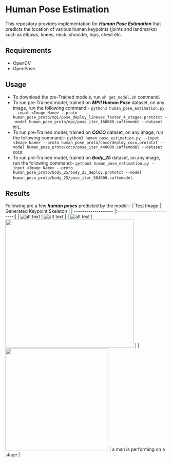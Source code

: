 # Human Pose Estimation

This repository provides implementation for ***Human Pose Estimation*** that predicts the location of various human keypoints (joints and landmarks) such as elbows, knees, neck, shoulder, hips, chest etc.

## Requirements
- OpenCV
- OpenPose

## Usage
- To download the pre-Trained models, run `sh get_model.sh` command.
- To run pre-Trained model, trained on ***MPII Human Pose*** dataset, on any image, run the following command:-
`python3 human_pose_estimation.py --input <Image Name> --proto human_pose_proto/mpi/pose_deploy_linevec_faster_4_stages.prototxt --model human_pose_proto/mpi/pose_iter_160000.caffemodel --dataset MPI`.
- To run pre-Trained model, trained on ***COCO*** dataset, on any image, run the following command:-
`python3 human_pose_estimation.py --input <Image Name> --proto human_pose_proto/coco/deploy_coco.prototxt --model human_pose_proto/coco/pose_iter_440000.caffemodel --dataset COCO`.
- To run pre-Trained model, trained on ***Body_25*** dataset, on any image, run the following command:-
`python3 human_pose_estimation.py --input <Image Name> --proto human_pose_proto/body_25/body_25_deploy.prototxt --model human_pose_proto/body_25/pose_iter_584000.caffemodel`.

## Results

Following are a few ***human poses*** predicted by the model:-
| Test Image        | Generated Keypoint Skeleton           |
| ------------------- |:----------------------------:|
| ![alt text](https://github.com/fork123aniket/Human-Pose-Estimation/blob/main/images/sample.jpg) | ![alt text](https://github.com/fork123aniket/Human-Pose-Estimation/blob/main/images/sample_result.webp) |
| ![alt text](https://github.com/fork123aniket/Human-Pose-Estimation/blob/main/images/sample2.jpg) | <img src="https://github.com/fork123aniket/Human-Pose-Estimation/blob/main/images/sample2_result.webp" height="400"> |
| <img src="https://github.com/fork123aniket/Encoder-Decoder-based-Video-Captioning/blob/main/input_videos/7NNg0_n-bS8_21_30.gif" width="320"> | a man is performing on a stage |
